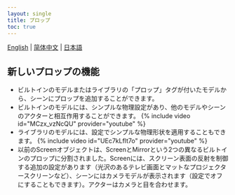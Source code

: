 ```yaml
---
layout: single
title: プロップ
toc: true
---
```

[English](/dancexr/features/props) | [简体中文](/zh/dancexr/features/props) | [日本語](/jp/dancexr/features/props)


## 新しいプロップの機能
* ビルトインのモデルまたはライブラリの「プロップ」タグが付いたモデルから、シーンにプロップを追加することができます。
* ビルトインのモデルには、シンプルな物理設定があり、他のモデルやシーンのアクターと相互作用することができます。
{% include video id="MCzx_vzNcQU" provider="youtube" %}
* ライブラリのモデルには、設定でシンプルな物理形状を適用することもできます。
{% include video id="UEc7kLflt7o" provider="youtube" %}
* 以前のScreenオブジェクトは、ScreenとMirrorという2つの異なるビルトインのプロップに分割されました。Screenには、スクリーン表面の反射を制御する追加の設定があります（光沢のあるテレビ画面とマットなプロジェクタースクリーンなど）、シーンにはカメラモデルが表示されます（設定でオフにすることもできます）。アクターはカメラと目を合わせます。